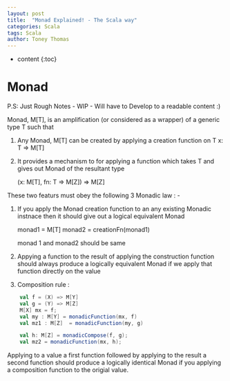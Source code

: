 ```yaml
---
layout: post
title:  "Monad Explained! - The Scala way"
categories: Scala
tags: Scala
author: Toney Thomas
---
```


* content
{:toc}

# Monad

P.S: Just Rough Notes - WIP - Will have to Develop to a readable content :) 

Monad, M[T], is an amplification (or considered as a wrapper) of a generic type T such that 

1. Any Monad, M[T] can be created by applying a creation function on T
    x: T => M[T]
    
2. It provides a mechanism to for applying a function which takes T and gives out Monad of the resultant type 

	(x: M[T], fn: T => M[Z]) => M[Z]
  

These two featurs must obey the following 3 Monadic law : - 

1. If you apply the Monad creation function to an any existing Monadic instnace then it should give out a logical equivalent Monad 

	monad1 = M[T]
    monad2 = creationFn(monad1)

    monad 1 and monad2 should be same


2. Appying a function to the result of applying the construction function should always produce a logically equivalent Monad if we apply 
   that function directly on the value 

3. Composition rule : 
	
    
```scala    
	val f = (X) => M[Y]
	val g = (Y) => M[Z]
	M[X] mx = f;
	val my : M[Y] = monadicFunction(mx, f)
	val mz1 : M[Z]  = monadicFunction(my, g)

	val h: M[Z] = monadicCompose(f, g);
	val mz2 = monadicFunction(mx, h);
```


Applying to a value a first function followed by applying to the result a second function should produce a logically identical Monad 
if you applying a composition function to the origial value.



